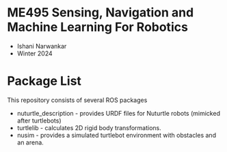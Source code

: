 # ME495 Sensing, Navigation and Machine Learning For Robotics
* Ishani Narwankar
* Winter 2024

# Package List
This repository consists of several ROS packages
- nuturtle_description - provides URDF files for Nuturtle robots (mimicked after turtlebots)
- turtlelib - calculates 2D rigid body transformations.
- nusim - provides a simulated turtlebot environment with obstacles and an arena.

